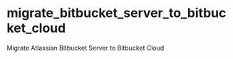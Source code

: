 # migrate_bitbucket_server_to_bitbucket_cloud
Migrate Atlassian Bitbucket Server to Bitbucket Cloud
